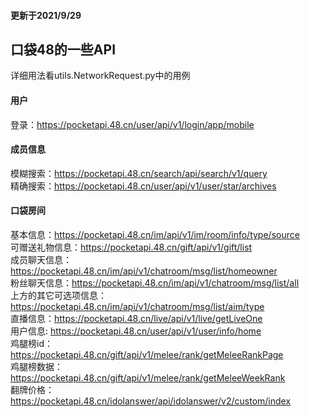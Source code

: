   ####  更新于2021/9/29  
  ##  口袋48的一些API  
  详细用法看utils.NetworkRequest.py中的用例
  
  ####  用户
  登录：https://pocketapi.48.cn/user/api/v1/login/app/mobile
  ####  成员信息
  模糊搜索：https://pocketapi.48.cn/search/api/search/v1/query  
  精确搜索：https://pocketapi.48.cn/user/api/v1/user/star/archives  
  ####  口袋房间
  基本信息：https://pocketapi.48.cn/im/api/v1/im/room/info/type/source  
  可赠送礼物信息：https://pocketapi.48.cn/gift/api/v1/gift/list  
  成员聊天信息：https://pocketapi.48.cn/im/api/v1/chatroom/msg/list/homeowner  
  粉丝聊天信息：https://pocketapi.48.cn/im/api/v1/chatroom/msg/list/all  
  上方的其它可选项信息：https://pocketapi.48.cn/im/api/v1/chatroom/msg/list/aim/type   
  直播信息：https://pocketapi.48.cn/live/api/v1/live/getLiveOne  
  用户信息: https://pocketapi.48.cn/user/api/v1/user/info/home  
  鸡腿榜id：https://pocketapi.48.cn/gift/api/v1/melee/rank/getMeleeRankPage  
  鸡腿榜数据：https://pocketapi.48.cn/gift/api/v1/melee/rank/getMeleeWeekRank  
  翻牌价格：https://pocketapi.48.cn/idolanswer/api/idolanswer/v2/custom/index  

  
  
  